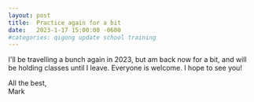```yaml
---
layout: post
title:  Practice again for a bit
date:   2023-1-17 15:00:00 -0600
#categories: qigong update school training
---
```


I'll be travelling a bunch again in 2023, but am back now for a bit, and will be holding classes until I leave. Everyone is welcome. I hope to see you!

All the best,<br>
Mark
